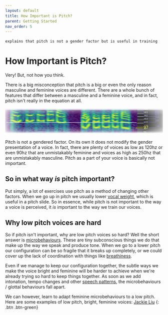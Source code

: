 ```yaml
---
layout: default
title: How Important is Pitch?
parent: Getting Started
nav_order: 5
---
```


```
explains that pitch is not a gender factor but is useful in training
```
# How Important is Pitch?
Very! But, not how you think.

There is a big misconception that pitch is a big or even the only reason masculine and feminine voices are different. There are a whole bunch of features that differ between a masculine and a feminine voice, and in fact, pitch isn't really in the equation at all.

![pitch comparison](/img/spectropitchcomparison.png)

Pitch is not a gendered factor. On its own it does not modify the gender presentation of a voice. In fact, there are plenty of voices as low as 120hz or even 90hz that are unmistakably feminine and voices as high as 250hz that are unmistakably masculine. Pitch as a part of your voice is basically not important.


## So in what way _is_ pitch important?
Put simply, a lot of exercises use pitch as a method of changing other factors. When we go up in pitch we usually lower [vocal weight](/wiki/pages/vocal-weight), which is useful in a pitch slide. So in essence, while pitch is not important to the way a voice is perceived, it _is_ important to the way we train our voices.

## Why low pitch voices are hard
So if pitch isn't important, why are low pitch voices so hard? Well the short answer is [microbehaviours](/wiki/pages/microbehaviours). These are tiny subconscious things we do that make up the way we speak and produce tone. When we go to a lower pitch our configuration can be so fragile that it breaks up completely, or we could cover up the lack of coordination with things like [breathiness](/wiki/pages/clarity/breathiness).

Even if we manage to keep our configuration together, the subtle ways we make the voice bright and feminine will be harder to achieve when we're already trying so hard to keep things together. As soon as we add intonation, tempo changes and other [speech patterns](/wiki/pages/speech-patterns), the microbehaviours / glottal behaviours fall apart.

We can however, learn to adapt feminine microbehaviours to a low pitch. Here are some examples of low pitch, bright, feminine voices:
[Jackie Liu](/wiki/pages/voice-examples/#jackie-liu) {: .btn .btn-green}







<!--  -->
